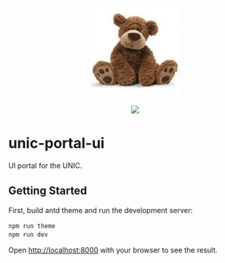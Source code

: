 <p align="center">
  <img src="public/ferlab.png" alt="ferlab repository img" width="180px" />
</p>
<p align="center">
  <a href="https://opensource.org/licenses/Apache-2.0"><img src="https://img.shields.io/badge/License-Apache%202.0-blue.svg?style=for-the-badge"></a>
</p>

# unic-portal-ui

UI portal for the UNIC.

## Getting Started

First, build antd theme and run the development server:

```bash
npm run theme
npm run dev
```

Open [http://localhost:8000](http://localhost:8000) with your browser to see the result.